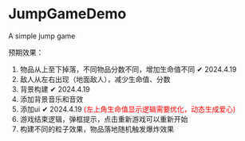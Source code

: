 # JumpGameDemo
 A simple jump game

 预期效果： 
 
  1. 物品从上至下掉落，不同物品分数不同，增加生命值不同  ✔ 2024.4.19
  2. 敌人从左右出现（地面敌人），减少生命值、分数
  3. 背景构建 ✔ 2024.4.19
  4. 添加背景音乐和音效
  5. 添加ui  ✔ 2024.4.19  <font color = red>(左上角生命值显示逻辑需要优化，动态生成爱心)</font>
  6. 游戏结束逻辑，弹框提示，点击重新游戏可以重新开始
  7. 构建不同的粒子效果，物品落地随机触发爆炸效果


 
